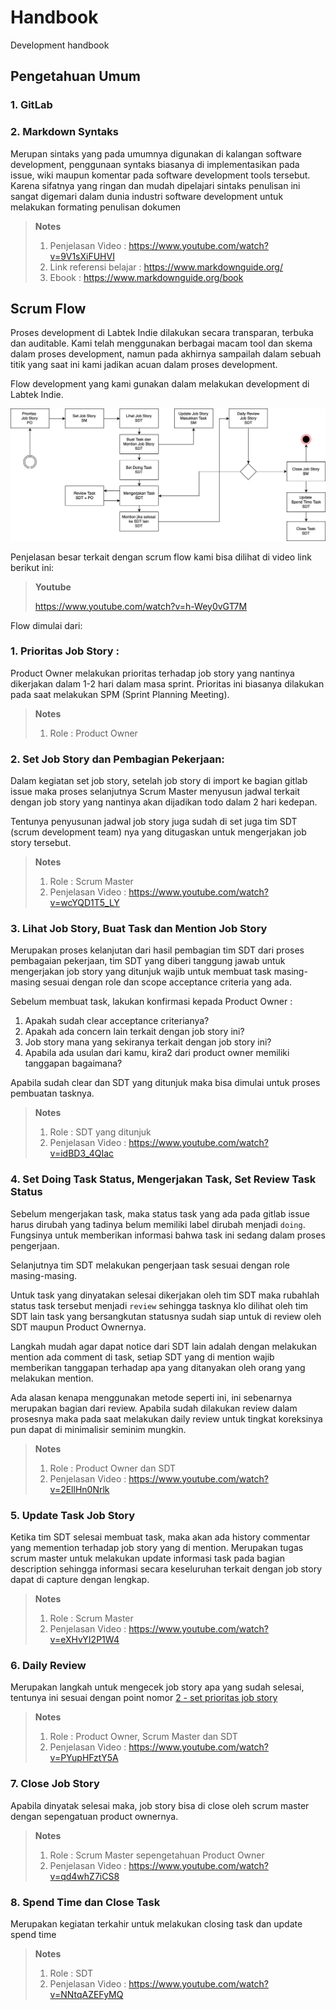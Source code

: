 # Handbook

Development handbook

## Pengetahuan Umum

### 1. GitLab



### 2. Markdown Syntaks

Merupan sintaks yang pada umumnya digunakan di kalangan software development, penggunaan syntaks
biasanya di implementasikan pada issue, wiki maupun komentar pada software development tools tersebut.
Karena sifatnya yang ringan dan mudah dipelajari sintaks penulisan ini sangat digemari dalam dunia
industri software development untuk melakukan formating penulisan dokumen

> **Notes**
> 
> 1. Penjelasan Video : https://www.youtube.com/watch?v=9V1sXiFUHVI
> 2. Link referensi belajar : https://www.markdownguide.org/
> 3. Ebook : https://www.markdownguide.org/book

## Scrum Flow

Proses development di Labtek Indie dilakukan secara transparan, terbuka dan auditable. Kami telah 
menggunakan berbagai macam tool dan skema dalam proses development, namun pada akhirnya sampailah
dalam sebuah titik yang saat ini kami jadikan acuan dalam proses development.

Flow development yang kami gunakan dalam melakukan development di Labtek Indie. 


![Scrum Flow](assets/images/scrum-flow.jpeg)

Penjelasan besar terkait dengan scrum flow kami bisa dilihat di video link berikut ini:

> **Youtube**
>
> https://www.youtube.com/watch?v=h-Wey0vGT7M

Flow dimulai dari:

<a name="scrum-1"></a>

### 1. Prioritas Job Story : 

Product Owner melakukan prioritas terhadap job story yang nantinya 
dikerjakan dalam 1-2 hari dalam masa sprint. Prioritas ini biasanya dilakukan pada saat melakukan 
SPM (Sprint Planning Meeting).

> **Notes**
> 
> 1. Role : Product Owner

<a name="scrum-2"></a>

### 2. Set Job Story dan Pembagian Pekerjaan: 

Dalam kegiatan set job story, setelah job story di import ke bagian gitlab issue maka proses selanjutnya
Scrum Master menyusun jadwal terkait dengan job story yang nantinya akan dijadikan todo dalam 2 hari kedepan. 

Tentunya penyusunan jadwal job story juga sudah di set juga tim SDT (scrum development team) nya yang 
ditugaskan untuk mengerjakan job story tersebut.

> **Notes**
> 
> 1. Role : Scrum Master
> 2. Penjelasan Video : https://www.youtube.com/watch?v=wcYQD1T5_LY

<a name="scrum-3"></a>

### 3. Lihat Job Story, Buat Task dan Mention Job Story

Merupakan proses kelanjutan dari hasil pembagian tim SDT dari proses pembagaian pekerjaan, tim SDT
yang diberi tanggung jawab untuk mengerjakan job story yang ditunjuk wajib untuk membuat task masing-
masing sesuai dengan role dan scope acceptance criteria yang ada.

Sebelum membuat task, lakukan konfirmasi kepada Product Owner :

1. Apakah sudah clear acceptance criterianya?
2. Apakah ada concern lain terkait dengan job story ini?
3. Job story mana yang sekiranya terkait dengan job story ini?
4. Apabila ada usulan dari kamu, kira2 dari product owner memiliki tanggapan bagaimana? 

Apabila sudah clear dan SDT yang ditunjuk maka bisa dimulai untuk proses pembuatan tasknya.

> **Notes**
> 
> 1. Role : SDT yang ditunjuk
> 2. Penjelasan Video : https://www.youtube.com/watch?v=idBD3_4QIac


<a name="scrum-4"></a>

### 4. Set Doing Task Status, Mengerjakan Task, Set Review Task Status

Sebelum mengerjakan task, maka status task yang ada pada gitlab issue harus dirubah yang tadinya 
belum memiliki label dirubah menjadi `doing`. Fungsinya untuk memberikan informasi bahwa task ini 
sedang dalam proses pengerjaan.

Selanjutnya tim SDT melakukan pengerjaan task sesuai dengan role masing-masing.

Untuk task yang dinyatakan selesai dikerjakan oleh tim SDT maka rubahlah status task tersebut menjadi
`review` sehingga tasknya klo dilihat oleh tim SDT lain task yang bersangkutan statusnya sudah siap
untuk di review oleh SDT maupun Product Ownernya.

Langkah mudah agar dapat notice dari SDT lain adalah dengan melakukan mention ada comment di task, 
setiap SDT yang di mention wajib memberikan tanggapan terhadap apa yang ditanyakan oleh orang yang 
melakukan mention.

Ada alasan kenapa menggunakan metode seperti ini, ini sebenarnya merupakan bagian dari review. Apabila
sudah dilakukan review dalam prosesnya maka pada saat melakukan daily review untuk tingkat koreksinya
pun dapat di minimalisir seminim mungkin.

> **Notes**
> 
> 1. Role : Product Owner dan SDT
> 2. Penjelasan Video : https://www.youtube.com/watch?v=2EllHn0Nrlk

<a name="scrum-5"></a>

### 5. Update Task Job Story

Ketika tim SDT selesai membuat task, maka akan ada history commentar yang memention terhadap job story
yang di mention. Merupakan tugas scrum master untuk melakukan update informasi task pada bagian description
sehingga informasi secara keseluruhan terkait dengan job story dapat di capture dengan lengkap.

> **Notes**
> 
> 1. Role : Scrum Master
> 2. Penjelasan Video : https://www.youtube.com/watch?v=eXHvYI2P1W4

### 6. Daily Review

Merupakan langkah untuk mengecek job story apa yang sudah selesai, tentunya ini sesuai dengan point
nomor [2 - set prioritas job story](#scrum-2)

> **Notes**
> 
> 1. Role : Product Owner, Scrum Master dan SDT
> 2. Penjelasan Video : https://www.youtube.com/watch?v=PYupHFztY5A


### 7. Close Job Story

Apabila dinyatak selesai maka, job story bisa di close oleh scrum master dengan sepengatuan product
ownernya.

> **Notes**
> 
> 1. Role : Scrum Master sepengetahuan Product Owner
> 2. Penjelasan Video : https://www.youtube.com/watch?v=qd4whZ7iCS8

### 8. Spend Time dan Close Task

Merupakan kegiatan terkahir untuk melakukan closing task dan update spend time

> **Notes**
> 
> 1. Role : SDT
> 2. Penjelasan Video : https://www.youtube.com/watch?v=NNtqAZEFyMQ